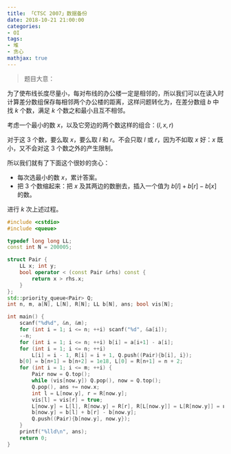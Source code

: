 ```yaml
---
title: 「CTSC 2007」数据备份
date: 2018-10-21 21:00:00
categories:
- OI
tags:
- 堆
- 贪心
mathjax: true
---
```


> 题目大意：

为了使布线长度尽量小，每对布线的办公楼一定是相邻的，所以我们可以在读入时计算差分数组保存每相邻两个办公楼的距离，这样问题转化为，在差分数组 $b$ 中找 $k$ 个数，满足 $k$ 个数之和最小且互不相邻。

考虑一个最小的数 $x$，以及它旁边的两个数这样的组合：$(l,x,r)$

对于这 $3$ 个数，要么取 $x$，要么取 $l$ 和 $r$。不会只取 $l$ 或 $r$，因为不如取 $x$ 好：$x$ 既小，又不会对这 $3$ 个数之外的产生限制。

所以我们就有了下面这个很妙的贪心： 

- 每次选最小的数 $x$，累计答案。 
- 把 $3$ 个数缩起来：把 $x$ 及其两边的数删去，插入一个值为 $b[l]+b[r]−b[x]$ 的数。

进行 $k$ 次上述过程。

```c++
#include <cstdio>
#include <queue>

typedef long long LL;
const int N = 200005;

struct Pair {
    LL x; int y;
    bool operator < (const Pair &rhs) const {
        return x > rhs.x;
    }
};
std::priority_queue<Pair> Q;
int n, m, a[N], L[N], R[N]; LL b[N], ans; bool vis[N];

int main() {
    scanf("%d%d", &n, &m);
    for (int i = 1; i <= n; ++i) scanf("%d", &a[i]);
    --n;
    for (int i = 1; i <= n; ++i) b[i] = a[i+1] - a[i];
    for (int i = 1; i <= n; ++i)
        L[i] = i - 1, R[i] = i + 1, Q.push((Pair){b[i], i});
    b[0] = b[n+1] = b[n+2] = 1e18, L[0] = R[n+1] = n + 2;
    for (int i = 1; i <= m; ++i) {
        Pair now = Q.top();
        while (vis[now.y]) Q.pop(), now = Q.top();
        Q.pop(), ans += now.x;
        int l = L[now.y], r = R[now.y];
        vis[l] = vis[r] = true;
        L[now.y] = L[l], R[now.y] = R[r], R[L[now.y]] = L[R[now.y]] = now.y;
        b[now.y] = b[l] + b[r] - b[now.y];
        Q.push((Pair){b[now.y], now.y});
    }
    printf("%lld\n", ans);
    return 0;
}
```
